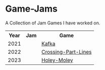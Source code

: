 # Game-Jams
A Collection of Jam Games I have worked on.

<table>
  <tr>
    <th>Year</th>
    <th>Jam</th>
    <th>Game</th>
  </tr>
  
  <tr>
    <td>2021</a></td>
    <td><Global Game Jam</a> 
    <td><a href="https://github.com/fjebaker/global-game-jam-2021">Kafka</a></td>
  </tr>
  
  <tr>
    <td>2022</a></td>
    <td><Global Game Jam</a> 
    <td><a href="https://github.com/fjebaker/global-game-jam-2022">Crossing-Part-Lines</a></td>
  </tr>
  
  <tr>
    <td>2023</a></td>
    <td><Global Game Jam</a> 
    <td><a href="https://github.com/Shellywell123/Holey-Moley">Holey-Moley</a></td>
  </tr>
  
</table>
